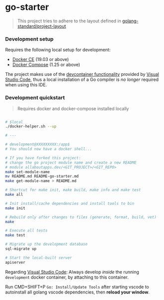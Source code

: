 # go-starter

> This project tries to adhere to the layout defined in [golang-standard/project-layout](https://github.com/golang-standards/project-layout)

### Development setup

Requires the following local setup for development:

- [Docker CE](https://docs.docker.com/install/) (19.03 or above)
- [Docker Compose](https://docs.docker.com/compose/install/) (1.25 or above)

The project makes use of the [devcontainer functionality](https://code.visualstudio.com/docs/remote/containers) provided by [Visual Studio Code](https://code.visualstudio.com/), thus a local installation of a Go compiler is *no longer* required when using this IDE.

### Development quickstart

> Requires docker and docker-compose installed locally

```bash

# $local
./docker-helper.sh --up

# ---

# development@XXXXXXXXX:/app$
# You should now have a docker shell...

# If you have forked this project:
# change the go project module name and create a new README
# module allaboutapps.dev/<GIT_PROJECT>/<GIT_REPO>
make set-module-name
mv README.md README-go-starter.md
make get-module-name > README.md

# Shortcut for make init, make build, make info and make test
make all

# Init install/cache dependencies and install tools to bin
make init

# Rebuild only after changes to files (generate, format, build, vet)
make

# Execute all tests
make test

# Migrate up the development database
sql-migrate up

# Start the local-built server
apiserver

```

Regarding [Visual Studio Code](https://code.visualstudio.com/): Always develop *inside* the running `development` docker container, by attaching to this container.

Run CMD+SHIFT+P `Go: Install/Update Tools` after starting vscode to autoinstall all golang vscode dependencies, then **reload your window**.
